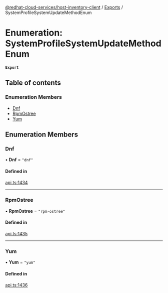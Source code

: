 [@redhat-cloud-services/host-inventory-client](../README.md) / [Exports](../modules.md) / SystemProfileSystemUpdateMethodEnum

# Enumeration: SystemProfileSystemUpdateMethodEnum

**`Export`**

## Table of contents

### Enumeration Members

- [Dnf](SystemProfileSystemUpdateMethodEnum.md#dnf)
- [RpmOstree](SystemProfileSystemUpdateMethodEnum.md#rpmostree)
- [Yum](SystemProfileSystemUpdateMethodEnum.md#yum)

## Enumeration Members

### Dnf

• **Dnf** = ``"dnf"``

#### Defined in

[api.ts:1434](https://github.com/RedHatInsights/javascript-clients/blob/master/packages/host-inventory/api.ts#L1434)

___

### RpmOstree

• **RpmOstree** = ``"rpm-ostree"``

#### Defined in

[api.ts:1435](https://github.com/RedHatInsights/javascript-clients/blob/master/packages/host-inventory/api.ts#L1435)

___

### Yum

• **Yum** = ``"yum"``

#### Defined in

[api.ts:1436](https://github.com/RedHatInsights/javascript-clients/blob/master/packages/host-inventory/api.ts#L1436)
